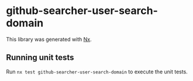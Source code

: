 # github-searcher-user-search-domain

This library was generated with [Nx](https://nx.dev).

## Running unit tests

Run `nx test github-searcher-user-search-domain` to execute the unit tests.
